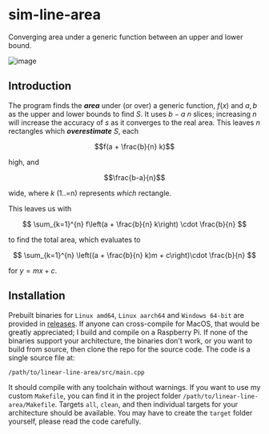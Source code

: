 # sim-line-area
Converging area under a generic function between an upper and lower bound.

![image](https://github.com/user-attachments/assets/935c9a7b-50dc-4e34-804a-e97d987820fb)

## Introduction
The program finds the **_area_** under (or over) a generic function, $f(x)$ and $a, b$ as the upper and lower bounds to find $S$. It uses $b-a$ $n$ slices; increasing $n$ will increase the accuracy of $s$ as it converges to the real area. This leaves $n$ rectangles which **_overestimate_** $S$, each

$$f(a + \frac{b}{n} k)$$ 

high, and  

$$\frac{b-a}{n}$$

wide, where $k$ (1..=n) represents _which_ rectangle.

This leaves us with

$$
\sum_{k=1}^{n} f\left(a + \frac{b}{n} k\right) \cdot \frac{b}{n}
$$

to find the total area, which evaluates to

$$
\sum_{k=1}^{n} \left((a + \frac{b}{n} k)m + c\right)\cdot \frac{b}{n}
$$

for $y = mx + c$.

## Installation
Prebuilt binaries for `Linux amd64`, `Linux aarch64` and `Windows 64-bit` are provided in [releases](https://github.com/Potato-Development/linear-line-area/releases). If anyone can cross-compile for MacOS, that would be greatly appreciated; I build and compile on a Raspberry Pi.
If none of the binaries support your architecture, the binaries don't work, or you want to build from source, then clone the repo for the source code. The code is a single source file at:

```
/path/to/linear-line-area/src/main.cpp
```

It should compile with any toolchain without warnings. If you want to use my custom `Makefile`, you can find it in the project folder `/path/to/linear-line-area/Makefile`. Targets `all`, `clean`, and then individual targets for your architecture should be available. You may have to create the `target` folder yourself, please read the code carefully.
